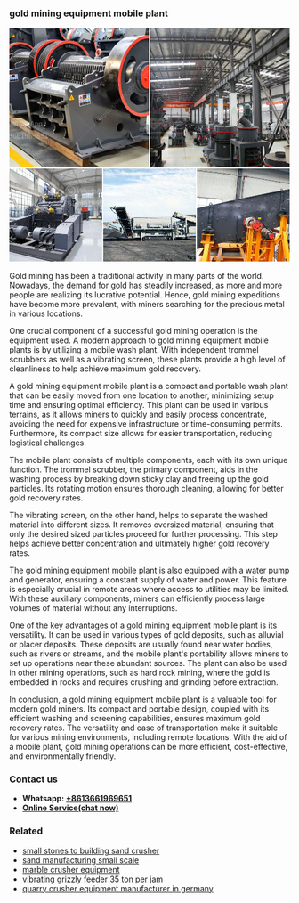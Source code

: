 <h3>gold mining equipment mobile plant</h3><img src='1708309508.jpg' alt=''><p>Gold mining has been a traditional activity in many parts of the world. Nowadays, the demand for gold has steadily increased, as more and more people are realizing its lucrative potential. Hence, gold mining expeditions have become more prevalent, with miners searching for the precious metal in various locations.</p><p>One crucial component of a successful gold mining operation is the equipment used. A modern approach to gold mining equipment mobile plants is by utilizing a mobile wash plant. With independent trommel scrubbers as well as a vibrating screen, these plants provide a high level of cleanliness to help achieve maximum gold recovery.</p><p>A gold mining equipment mobile plant is a compact and portable wash plant that can be easily moved from one location to another, minimizing setup time and ensuring optimal efficiency. This plant can be used in various terrains, as it allows miners to quickly and easily process concentrate, avoiding the need for expensive infrastructure or time-consuming permits. Furthermore, its compact size allows for easier transportation, reducing logistical challenges.</p><p>The mobile plant consists of multiple components, each with its own unique function. The trommel scrubber, the primary component, aids in the washing process by breaking down sticky clay and freeing up the gold particles. Its rotating motion ensures thorough cleaning, allowing for better gold recovery rates.</p><p>The vibrating screen, on the other hand, helps to separate the washed material into different sizes. It removes oversized material, ensuring that only the desired sized particles proceed for further processing. This step helps achieve better concentration and ultimately higher gold recovery rates.</p><p>The gold mining equipment mobile plant is also equipped with a water pump and generator, ensuring a constant supply of water and power. This feature is especially crucial in remote areas where access to utilities may be limited. With these auxiliary components, miners can efficiently process large volumes of material without any interruptions.</p><p>One of the key advantages of a gold mining equipment mobile plant is its versatility. It can be used in various types of gold deposits, such as alluvial or placer deposits. These deposits are usually found near water bodies, such as rivers or streams, and the mobile plant's portability allows miners to set up operations near these abundant sources. The plant can also be used in other mining operations, such as hard rock mining, where the gold is embedded in rocks and requires crushing and grinding before extraction.</p><p>In conclusion, a gold mining equipment mobile plant is a valuable tool for modern gold miners. Its compact and portable design, coupled with its efficient washing and screening capabilities, ensures maximum gold recovery rates. The versatility and ease of transportation make it suitable for various mining environments, including remote locations. With the aid of a mobile plant, gold mining operations can be more efficient, cost-effective, and environmentally friendly.</p><h3>Contact us</h3><ul><li><strong>Whatsapp:&nbsp;<a href="https://wa.me/8613661969651">+8613661969651</a></strong></li><li><a href="https://swt.shibang-china.com/?git&amp;zhl&amp;gold mining equipment mobile plant"><strong>Online Service(chat now)</strong></a></li></ul><h3>Related</h3><ul><li><a href='small stones to building sand crusher.md'>small stones to building sand crusher</a></li><li><a href='sand manufacturing small scale.md'>sand manufacturing small scale</a></li><li><a href='marble crusher equipment.md'>marble crusher equipment</a></li><li><a href='vibrating grizzly feeder 35 ton per jam.md'>vibrating grizzly feeder 35 ton per jam</a></li><li><a href='quarry crusher equipment manufacturer in germany.md'>quarry crusher equipment manufacturer in germany</a></li></ul>